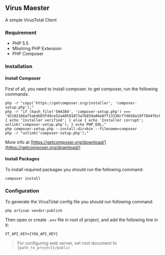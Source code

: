 ## Virus Maester
A simple VirusTotal Client

### Requirement
* PHP 5.5
* Mbstring PHP Extension
* PHP Composer

### Installation

#### Install Composer
First of all, you need to install composer. to get composer, run the following commands:

```
php -r "copy('https://getcomposer.org/installer', 'composer-setup.php');"
php -r "if (hash_file('SHA384', 'composer-setup.php') === '92102166af5abdb03f49ce52a40591073a7b859a86e8ff13338cf7db58a19f7844fbc0bb79b2773bf30791e935dbd938') { echo 'Installer verified'; } else { echo 'Installer corrupt'; unlink('composer-setup.php'); } echo PHP_EOL;"
php composer-setup.php --install-dir=bin --filename=composer
php -r "unlink('composer-setup.php');"
```

More info at [https://getcomposer.org/download/](https://getcomposer.org/download/)

#### Install Packages

To install required packages you should run the following command:

```
composer install
```

### Configuration
To generate the VirusTotal config file you should run following command:

```
php artisan vendor:publish
```

Then open or create `.env` file in root of project, and add the following line in it:
 
 ```
 VT_API_KEY={YOU_API_KEY}
 ```
 
 > For configuring web server, set root document to `{path_to_project}/public`